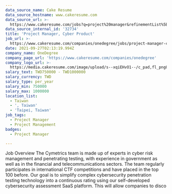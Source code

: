 ```yaml
---
data_source_name: Cake Resume
data_source_hostname: www.cakeresume.com
data_source_url: >-
  https://www.cakeresume.com/jobs?q=project%20manager&refinementList%5Blang_name%5D%5B0%5D=English&refinementList%5Bsalary_type%5D=per_year&range%5Bsalary_range%5D%5Bmin%5D=1000000&page=2
data_source_internal_id: '32734'
title: 'Project Manager, Cyber Product'
job_url: >-
  https://www.cakeresume.com/companies/onedegree/jobs/project-manager-cyber-product
date: 2021-09-27T02:13:19.994Z
company_name: OneDegree
company_page_url: 'https://www.cakeresume.com/companies/onedegree'
company_logo_url: >-
  https://media.cakeresume.com/image/upload/s--xqiEHvO1--/c_pad,fl_png8,h_200,w_200/v1578296147/zhabcskfo2ifv72dmwtx.png
salary_text: TWD750000 - TWD1000000
salary_currency: TWD
salary_type: per_year
salary_min: 750000
salary_max: 1000000
location_list:
  - Taiwan
  - ', Taiwan'
  - 'Taipei, Taiwan'
job_tags:
  - Project Manager
  - Project Management
badges:
  - Project Manager

---
```


Job Overview The Cymetrics team is made up of experts in cyber risk management and penetrating testing, with experience in government as well as in the financial and telecommunications sectors. The team regularly participates in international CTF competitions and have placed in the top 100 before. Our goal is to simplify complex cybersecurity penetration testing technology into a continuous rating using our self-developed cybersecurity assessment SaaS platform. This will allow companies to disco